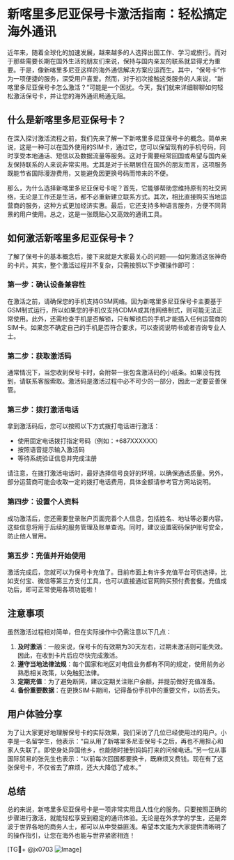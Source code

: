 # 新喀里多尼亚保号卡激活指南：轻松搞定海外通讯

近年来，随着全球化的加速发展，越来越多的人选择出国工作、学习或旅行。而对于那些需要长期在国外生活的朋友们来说，保持与国内亲友的联系就显得尤为重要。于是，像新喀里多尼亚这样的海外通信解决方案应运而生。其中，“保号卡”作为一项便捷的服务，深受用户喜爱。然而，对于初次接触这类服务的人来说，“新喀里多尼亚保号卡怎么激活？”可能是一个困扰。今天，我们就来详细聊聊如何轻松激活保号卡，并让您的海外通讯畅通无阻。

## 什么是新喀里多尼亚保号卡？

在深入探讨激活流程之前，我们先来了解一下新喀里多尼亚保号卡的概念。简单来说，这是一种可以在国外使用的SIM卡，通过它，您可以保留现有的手机号码，同时享受本地通话、短信以及数据流量等服务。这对于需要经常回国或希望与国内亲友保持联系的人来说非常实用。尤其是对于长期居住在国外的朋友而言，这项服务既能节省国际漫游费用，又能避免因更换号码而带来的不便。

那么，为什么选择新喀里多尼亚保号卡呢？首先，它能够帮助您维持原有的社交网络，无论是工作还是生活，都不必重新建立联系方式。其次，相比直接购买当地运营商的服务，这种方式更加经济实惠。最后，它还支持多种语言服务，方便不同背景的用户使用。总之，这是一张既贴心又高效的通讯工具。

## 如何激活新喀里多尼亚保号卡？

了解了保号卡的基本概念后，接下来就是大家最关心的问题——如何激活这张神奇的卡片。其实，整个激活过程并不复杂，只需按照以下步骤操作即可：

### 第一步：确认设备兼容性

在激活之前，请确保您的手机支持GSM网络。因为新喀里多尼亚保号卡主要基于GSM制式运行，所以如果您的手机仅支持CDMA或其他网络制式，则可能无法正常使用。此外，还需检查手机是否解锁，只有解锁后的手机才能插入任何运营商的SIM卡。如果您不确定自己的手机是否符合要求，可以查阅说明书或者咨询专业人士。

### 第二步：获取激活码

通常情况下，当您收到保号卡时，会附带一张包含激活码的小纸条。如果没有找到，请联系客服索取。激活码是激活过程中必不可少的一部分，因此一定要妥善保管。

### 第三步：拨打激活电话

拿到激活码后，您可以按照以下方式拨打电话进行激活：
- 使用固定电话拨打指定号码（例如：+687XXXXXX）
- 按照语音提示输入激活码
- 等待系统验证信息并完成注册

请注意，在拨打激活电话时，最好选择信号良好的环境，以确保通话质量。另外，部分运营商可能会收取一定的拨打电话费用，具体金额请参考官方网站说明。

### 第四步：设置个人资料

成功激活后，您还需要登录账户页面完善个人信息，包括姓名、地址等必要内容。这些信息将用于后续的服务管理及账单查询。同时，建议设置密码保护账号安全，防止他人冒用。

### 第五步：充值并开始使用

激活完成后，您就可以为保号卡充值了。目前市面上有许多充值平台可供选择，比如支付宝、微信等第三方支付工具，也可以直接通过官网购买预付费套餐。充值成功后，即可正常使用各项功能啦！

## 注意事项

虽然激活过程相对简单，但在实际操作中仍需注意以下几点：

1. **及时激活**：一般来说，保号卡的有效期为30天左右，过期未激活则可能失效。因此，在收到卡片后应尽快完成激活。
2. **遵守当地法律法规**：每个国家和地区对电信业务都有不同的规定，使用前务必熟悉相关政策，以免触犯法律。
3. **定期充值**：为了避免断网，建议定期关注账户余额，并提前做好充值准备。
4. **备份重要数据**：在更换SIM卡期间，记得备份手机中的重要文件，以防丢失。

## 用户体验分享

为了让大家更好地理解保号卡的实际效果，我们采访了几位已经使用过的用户。小李是一名留学生，他表示：“自从用了新喀里多尼亚保号卡之后，再也不用担心和家人失联了。即使身处异国他乡，也能随时接到妈妈打来的问候电话。”另一位从事国际贸易的张先生也表示：“以前每次回国都要换卡，既麻烦又费钱。现在有了这张保号卡，不仅省去了麻烦，还大大降低了成本。”

## 总结

总的来说，新喀里多尼亚保号卡是一项非常实用且人性化的服务。只要按照正确的步骤进行激活，就能轻松享受到稳定的通讯体验。无论是在外求学的学生，还是奔波于世界各地的商务人士，都可以从中受益匪浅。希望本文能为大家提供清晰明了的操作指引，让您在海外也能与世界紧密相连！

[TG💪+ @jx0703 ![Image](https://github.com/user-attachments/assets/dbca1d08-cadb-493c-b0ec-ad6f7a83f270)]